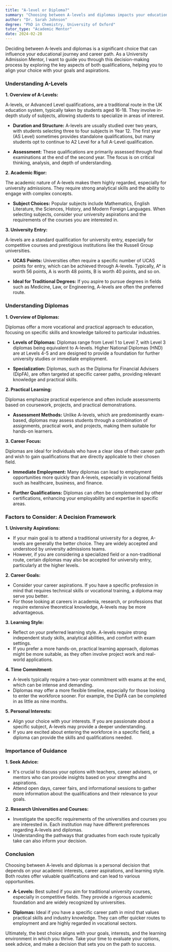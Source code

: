 ```yaml
---
title: "A-level or Diploma?"
summary: "Choosing between A-levels and diplomas impacts your education and career. Explore key differences to align your choice with your future goals."
author: "Dr. Sarah Johnson"
degree: "PhD in Chemistry, University of Oxford"
tutor_type: "Academic Mentor"
date: 2024-02-28
---
```


Deciding between A-levels and diplomas is a significant choice that can influence your educational journey and career path. As a University Admission Mentor, I want to guide you through this decision-making process by exploring the key aspects of both qualifications, helping you to align your choice with your goals and aspirations.

### Understanding A-Levels

**1. Overview of A-Levels:**

A-levels, or Advanced Level qualifications, are a traditional route in the UK education system, typically taken by students aged 16-18. They involve in-depth study of subjects, allowing students to specialize in areas of interest. 

- **Duration and Structure:** A-levels are usually studied over two years, with students selecting three to four subjects in Year 12. The first year (AS Level) sometimes provides standalone qualifications, but many students opt to continue to A2 Level for a full A-Level qualification.
  
- **Assessment:** These qualifications are primarily assessed through final examinations at the end of the second year. The focus is on critical thinking, analysis, and depth of understanding.

**2. Academic Rigor:**

The academic nature of A-levels makes them highly regarded, especially for university admissions. They require strong analytical skills and the ability to engage with complex concepts.

- **Subject Choices:** Popular subjects include Mathematics, English Literature, the Sciences, History, and Modern Foreign Languages. When selecting subjects, consider your university aspirations and the requirements of the courses you are interested in.

**3. University Entry:**

A-levels are a standard qualification for university entry, especially for competitive courses and prestigious institutions like the Russell Group universities. 

- **UCAS Points:** Universities often require a specific number of UCAS points for entry, which can be achieved through A-levels. Typically, A* is worth 56 points, A is worth 48 points, B is worth 40 points, and so on. 

- **Ideal for Traditional Degrees:** If you aspire to pursue degrees in fields such as Medicine, Law, or Engineering, A-levels are often the preferred route.

### Understanding Diplomas

**1. Overview of Diplomas:**

Diplomas offer a more vocational and practical approach to education, focusing on specific skills and knowledge tailored to particular industries.

- **Levels of Diplomas:** Diplomas range from Level 1 to Level 7, with Level 3 diplomas being equivalent to A-levels. Higher National Diplomas (HND) are at Levels 4-5 and are designed to provide a foundation for further university studies or immediate employment.

- **Specialization:** Diplomas, such as the Diploma for Financial Advisers (DipFA), are often targeted at specific career paths, providing relevant knowledge and practical skills.

**2. Practical Learning:**

Diplomas emphasize practical experience and often include assessments based on coursework, projects, and practical demonstrations.

- **Assessment Methods:** Unlike A-levels, which are predominantly exam-based, diplomas may assess students through a combination of assignments, practical work, and projects, making them suitable for hands-on learners.

**3. Career Focus:**

Diplomas are ideal for individuals who have a clear idea of their career path and wish to gain qualifications that are directly applicable to their chosen field.

- **Immediate Employment:** Many diplomas can lead to employment opportunities more quickly than A-levels, especially in vocational fields such as healthcare, business, and finance.

- **Further Qualifications:** Diplomas can often be complemented by other certifications, enhancing your employability and expertise in specific areas.

### Factors to Consider: A Decision Framework

**1. University Aspirations:**
- If your main goal is to attend a traditional university for a degree, A-levels are generally the better choice. They are widely accepted and understood by university admissions teams.
- However, if you are considering a specialized field or a non-traditional route, certain diplomas may also be accepted for university entry, particularly at the higher levels.

**2. Career Goals:**
- Consider your career aspirations. If you have a specific profession in mind that requires technical skills or vocational training, a diploma may serve you better.
- For those looking at careers in academia, research, or professions that require extensive theoretical knowledge, A-levels may be more advantageous.

**3. Learning Style:**
- Reflect on your preferred learning style. A-levels require strong independent study skills, analytical abilities, and comfort with exam settings.
- If you prefer a more hands-on, practical learning approach, diplomas might be more suitable, as they often involve project work and real-world applications.

**4. Time Commitment:**
- A-levels typically require a two-year commitment with exams at the end, which can be intense and demanding.
- Diplomas may offer a more flexible timeline, especially for those looking to enter the workforce sooner. For example, the DipFA can be completed in as little as nine months.

**5. Personal Interests:**
- Align your choice with your interests. If you are passionate about a specific subject, A-levels may provide a deeper understanding.
- If you are excited about entering the workforce in a specific field, a diploma can provide the skills and qualifications needed.

### Importance of Guidance

**1. Seek Advice:**
- It's crucial to discuss your options with teachers, career advisers, or mentors who can provide insights based on your strengths and aspirations.
- Attend open days, career fairs, and informational sessions to gather more information about the qualifications and their relevance to your goals.

**2. Research Universities and Courses:**
- Investigate the specific requirements of the universities and courses you are interested in. Each institution may have different preferences regarding A-levels and diplomas.
- Understanding the pathways that graduates from each route typically take can also inform your decision.

### Conclusion

Choosing between A-levels and diplomas is a personal decision that depends on your academic interests, career aspirations, and learning style. Both routes offer valuable qualifications and can lead to various opportunities. 

- **A-Levels:** Best suited if you aim for traditional university courses, especially in competitive fields. They provide a rigorous academic foundation and are widely recognized by universities.

- **Diplomas:** Ideal if you have a specific career path in mind that values practical skills and industry knowledge. They can offer quicker routes to employment and are highly regarded in vocational sectors.

Ultimately, the best choice aligns with your goals, interests, and the learning environment in which you thrive. Take your time to evaluate your options, seek advice, and make a decision that sets you on the path to success.
    